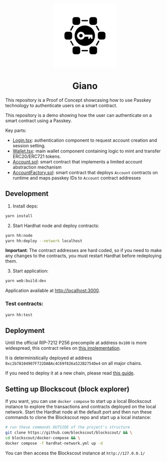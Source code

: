 <p align="center">
 <img src="assets/logo.png" width="200"/>
 <h1 align="center">Giano</h1>
</p>

This repository is a Proof of Concept showcasing how to use Passkey technology to authenticate users on a smart contract.

This repository is a demo showing how the user can authenticate on a smart contract using a Passkey.  

Key parts:
- [Login.tsx](./services/web/src/client/components/Login.tsx): authentication component to request account creation and session setting.
- [Wallet.tsx](./services/web/src/client/components/Wallet.tsx): main wallet component containing logic to mint and transfer ERC20/ERC721 tokens.
- [Account.sol](./packages/contracts/contracts/Account.sol): smart contract that implements a limited account abstraction mechanism
- [AccountFactory.sol](./packages/contracts/contracts/AccountFactory.sol): smart contract that deploys `Account` contracts on runtime and maps passkey IDs to `Account` contract addresses

## Development

1. Install deps:
```sh
yarn install
```

2. Start Hardhat node and deploy contracts:

```sh
yarn hh:node
yarn hh:deploy --network localhost
```
**Important**: The contract addresses are hard coded, so if you need to make any changes to the contracts, you must restart Hardhat before redeploying them.

3. Start application:
```sh
yarn web:build:dev
```

Application available at <http://localhost:3000>.

### Test contracts:
```sh
yarn hh:test
```

## Deployment

Until the official RIP-7212 P256 precompile at address `0x100` is more widespread, this contract relies on [this implementation](https://github.com/daimo-eth/p256-verifier).

It is deterministically deployed at address `0xc2b78104907F722DABAc4C69f826a522B2754De4` on all major chains.

If you need to deploy it at a new chain, please read [this guide](DEPLOY_VERIFIER.md).


## Setting up Blockscout (block explorer)
If you want, you can use `docker compose` to start up a local Blockscout instance to explore the transactions and 
contracts deployed on the local network. Start the Hardhat node at the default port and then run these commands to clone the 
Blockscout repo and start up a local instance:

```sh
# run these commands OUTSIDE of the project's structure
git clone https://github.com/blockscout/blockscout/ && \
cd blockscout/docker-compose && \
docker compose -f hardhat-network.yml up -d 
```

You can then access the Blockscout instance at `http://127.0.0.1/`


